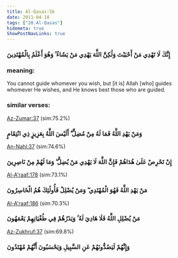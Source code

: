 ```yaml
---
title: Al-Qasas:56
date: 2011-04-10
tags: ["28.Al-Qasas"]
hidemeta: true 
ShowPostNavLinks: true 
---
```

### إِنَّكَ لَا تَهْدِي مَنْ أَحْبَبْتَ وَلَٰكِنَّ اللَّهَ يَهْدِي مَنْ يَشَاءُ ۚ وَهُوَ أَعْلَمُ بِالْمُهْتَدِينَ
### meaning: 
You cannot guide whomever you wish, but [it is] Allah [who] guides whomever He wishes, and He knows best those who are guided.
### similar verses: 

[Az-Zumar:37](/39/37) (sim:75.2%)

### وَمَنْ يَهْدِ اللَّهُ فَمَا لَهُ مِنْ مُضِلٍّ ۗ أَلَيْسَ اللَّهُ بِعَزِيزٍ ذِي انْتِقَامٍ

[An-Nahl:37](/16/37) (sim:74.6%)

### إِنْ تَحْرِصْ عَلَىٰ هُدَاهُمْ فَإِنَّ اللَّهَ لَا يَهْدِي مَنْ يُضِلُّ ۖ وَمَا لَهُمْ مِنْ نَاصِرِينَ

[Al-A'raaf:178](/7/178) (sim:73.1%)

### مَنْ يَهْدِ اللَّهُ فَهُوَ الْمُهْتَدِي ۖ وَمَنْ يُضْلِلْ فَأُولَٰئِكَ هُمُ الْخَاسِرُونَ

[Al-A'raaf:186](/7/186) (sim:70.3%)

### مَنْ يُضْلِلِ اللَّهُ فَلَا هَادِيَ لَهُ ۚ وَيَذَرُهُمْ فِي طُغْيَانِهِمْ يَعْمَهُونَ

[Az-Zukhruf:37](/43/37) (sim:69.8%)

### وَإِنَّهُمْ لَيَصُدُّونَهُمْ عَنِ السَّبِيلِ وَيَحْسَبُونَ أَنَّهُمْ مُهْتَدُونَ
